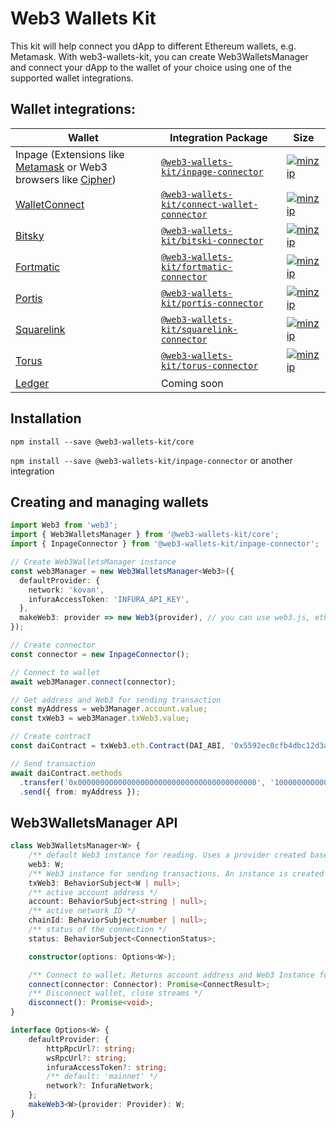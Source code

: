 # Web3 Wallets Kit 

This kit will help connect you dApp to different Ethereum wallets, e.g. Metamask. With web3-wallets-kit, you can create Web3WalletsManager and connect your dApp to the wallet of your choice using one of the supported wallet integrations.

## Wallet integrations:

| Wallet | Integration Package |Size |
|----|----|----|
|Inpage (Extensions like [Metamask](https://metamask.io/) or Web3 browsers like [Cipher](https://www.cipherbrowser.com/))|[`@web3-wallets-kit/inpage-connector`](./packages/inpage-connector)|[![minzip](https://badgen.net/bundlephobia/minzip/@web3-wallets-kit/inpage-connector)](https://bundlephobia.com/result?p=@web3-wallets-kit/inpage-connector@latest)|
[WalletConnect](https://walletconnect.org/)|[`@web3-wallets-kit/connect-wallet-connector`](./packages/connect-wallet-connector)|[![minzip](https://badgen.net/bundlephobia/minzip/@web3-wallets-kit/connect-wallet-connector)](https://bundlephobia.com/result?p=@web3-wallets-kit/connect-wallet-connector@latest)|
[Bitsky](https://www.bitski.com/)|[`@web3-wallets-kit/bitski-connector`](./packages/bitski-connector)|[![minzip](https://badgen.net/bundlephobia/minzip/@web3-wallets-kit/bitski-connector)](https://bundlephobia.com/result?p=@web3-wallets-kit/bitski-connector@latest)|
[Fortmatic](https://fortmatic.com/)|[`@web3-wallets-kit/fortmatic-connector`](./packages/fortmatic-connector)|[![minzip](https://badgen.net/bundlephobia/minzip/@web3-wallets-kit/fortmatic-connector)](https://bundlephobia.com/result?p=@web3-wallets-kit/fortmatic-connector@latest)|
[Portis](https://www.portis.io/)|[`@web3-wallets-kit/portis-connector`](./packages/portis-connector)|[![minzip](https://badgen.net/bundlephobia/minzip/@web3-wallets-kit/portis-connector)](https://bundlephobia.com/result?p=@web3-wallets-kit/portis-connector@latest)|
[Squarelink](https://squarelink.com/)|[`@web3-wallets-kit/squarelink-connector`](./packages/squarelink-connector)|[![minzip](https://badgen.net/bundlephobia/minzip/@web3-wallets-kit/squarelink-connector)](https://bundlephobia.com/result?p=@web3-wallets-kit/squarelink-connector@latest)|
[Torus](https://tor.us/)|[`@web3-wallets-kit/torus-connector`](./packages/torus-connector)|[![minzip](https://badgen.net/bundlephobia/minzip/@web3-wallets-kit/torus-connector)](https://bundlephobia.com/result?p=@web3-wallets-kit/torus-connector@latest)|
[Ledger](https://www.ledger.com/)|Coming soon||

## Installation

`npm install --save @web3-wallets-kit/core`

`npm install --save @web3-wallets-kit/inpage-connector` or another integration

## Creating and managing wallets

```typescript
import Web3 from 'web3';
import { Web3WalletsManager } from '@web3-wallets-kit/core';
import { InpageConnector } from '@web3-wallets-kit/inpage-connector';

// Create Web3WalletsManager instance
const web3Manager = new Web3WalletsManager<Web3>({
  defaultProvider: {
    network: 'kovan',
    infuraAccessToken: 'INFURA_API_KEY',
  },
  makeWeb3: provider => new Web3(provider), // you can use web3.js, ethers.js or another suitable library
});

// Create connector
const connector = new InpageConnector();

// Connect to wallet
await web3Manager.connect(connector);

// Get address and Web3 for sending transaction
const myAddress = web3Manager.account.value;
const txWeb3 = web3Manager.txWeb3.value;

// Create contract
const daiContract = txWeb3.eth.Contract(DAI_ABI, '0x5592ec0cfb4dbc12d3ab100b257153436a1f0fea');

// Send transaction
await daiContract.methods
  .transfer('0x0000000000000000000000000000000000000000', '1000000000000000000')
  .send({ from: myAddress });
```

## Web3WalletsManager API

```typescript
class Web3WalletsManager<W> {
    /** default Web3 instance for reading. Uses a provider created based on defaultProvider options */
    web3: W;
    /** Web3 instance for sending transactions. An instance is created after connecting to the wallet and uses the wallet provider */
    txWeb3: BehaviorSubject<W | null>;
    /** active account address */
    account: BehaviorSubject<string | null>;
    /** active network ID */
    chainId: BehaviorSubject<number | null>;
    /** status of the connection */
    status: BehaviorSubject<ConnectionStatus>;

    constructor(options: Options<W>);

    /** Connect to wallet; Returns account address and Web3 Instance for sending transactions */
    connect(connector: Connector): Promise<ConnectResult>;
    /** Disconnect wallet, close streams */
    disconnect(): Promise<void>;
}

interface Options<W> {
    defaultProvider: {
        httpRpcUrl?: string;
        wsRpcUrl?: string;
        infuraAccessToken?: string;
        /** default: 'mainnet' */
        network?: InfuraNetwork;
    };
    makeWeb3<W>(provider: Provider): W;
}
```
